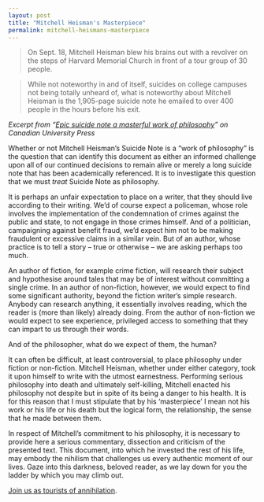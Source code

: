 ```yaml
---
layout: post
title: "Mitchell Heisman's Masterpiece"
permalink: mitchell-heismans-masterpiece
---
```


> On Sept. 18, Mitchell Heisman blew his brains out with a revolver on the steps of Harvard Memorial Church in front of a tour group of 30 people.

> While not noteworthy in and of itself, suicides on college campuses not being totally unheard of, what is noteworthy about Mitchell Heisman is the 1,905-page suicide note he emailed to over 400 people in the hours before his exit.

*Excerpt from “[Epic suicide note a masterful work of philosophy](http://cupwire.ca/articles/37979)” on Canadian University Press*

Whether or not Mitchell Heisman’s Suicide Note is a “work of philosophy” is the question that can identify this document as either an informed challenge upon all of our continued decisions to remain alive or merely a long suicide note that has been academically referenced. It is to investigate this question that we must *treat* Suicide Note as philosophy.

It is perhaps an unfair expectation to place on a writer, that they should live according to their writing. We’d of course expect a policeman, whose role involves the implementation of the condemnation of crimes against the public and state, to not engage in those crimes himself. And of a politician, campaigning against benefit fraud, we’d expect him not to be making fraudulent or excessive claims in a similar vein. But of an author, whose practice is to tell a story – true or otherwise – we are asking perhaps too much.

An author of fiction, for example crime fiction, will research their subject and hypothesise around tales that may be of interest without committing a single crime. In an author of non-fiction, however, we would expect to find some significant authority, beyond the fiction writer’s simple research. Anybody can research anything, it essentially involves reading, which the reader is (more than likely) already doing. From the author of non-fiction we would expect to see experience, privileged access to something that they can impart to us through their words.

And of the philosopher, what do we expect of them, the human?

It can often be difficult, at least controversial, to place philosophy under fiction or non-fiction. Mitchell Heisman, whether under either category, took it upon himself to write with the utmost earnestness. Performing serious philosophy into death and ultimately self-killing, Mitchell enacted his philosophy not despite but in spite of its being a danger to his health. It is for this reason that I must stipulate that by his ‘masterpiece’ I mean not his work or his life or his death but the logical form, the relationship, the sense that he made between them.

In respect of Mitchell’s commitment to his philosophy, it is necessary to provide here a serious commentary, dissection and criticism of the presented text. This document, into which he invested the rest of his life, may embody the nihilism that challenges us every authentic moment of our lives. Gaze into this darkness, beloved reader, as we lay down for you the ladder by which you may climb out.

[Join us as tourists of annihilation](http://www.suicidenote.info/).